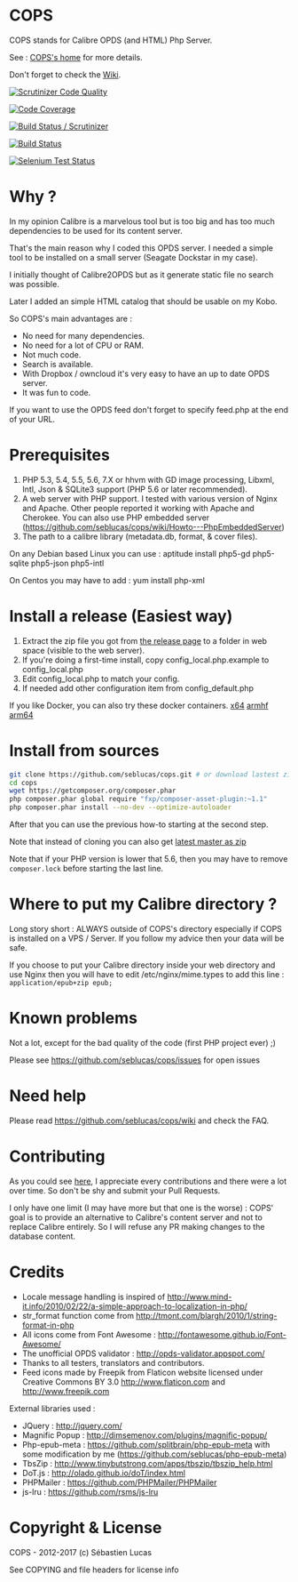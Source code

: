 # COPS

COPS stands for Calibre OPDS (and HTML) Php Server.

See : [COPS's home](http://blog.slucas.fr/en/oss/calibre-opds-php-server) for more details.

Don't forget to check the [Wiki](https://github.com/seblucas/cops/wiki).

[![Scrutinizer Code Quality](https://scrutinizer-ci.com/g/seblucas/cops/badges/quality-score.png?b=master)](https://scrutinizer-ci.com/g/seblucas/cops/?branch=master)

[![Code Coverage](https://scrutinizer-ci.com/g/seblucas/cops/badges/coverage.png?b=master)](https://scrutinizer-ci.com/g/seblucas/cops/?branch=master)

[![Build Status / Scrutinizer](https://scrutinizer-ci.com/g/seblucas/cops/badges/build.png?b=master)](https://scrutinizer-ci.com/g/seblucas/cops/build-status/master)

[![Build Status](https://travis-ci.org/seblucas/cops.svg?branch=master)](https://travis-ci.org/seblucas/cops)

[![Selenium Test Status](https://saucelabs.com/browser-matrix/seblucas.svg)](https://saucelabs.com/u/seblucas)

# Why ?

In my opinion Calibre is a marvelous tool but is too big and has too much
dependencies to be used for its content server.

That's the main reason why I coded this OPDS server. I needed a simple
tool to be installed on a small server (Seagate Dockstar in my case).

I initially thought of Calibre2OPDS but as it generate static file no
search was possible.

Later I added an simple HTML catalog that should be usable on my Kobo.

So COPS's main advantages are :
 * No need for many dependencies.
 * No need for a lot of CPU or RAM.
 * Not much code.
 * Search is available.
 * With Dropbox / owncloud it's very easy to have an up to date OPDS server.
 * It was fun to code.

If you want to use the OPDS feed don't forget to specify feed.php at the end of your URL.

# Prerequisites

1. 	PHP 5.3, 5.4, 5.5, 5.6, 7.X or hhvm with GD image processing, Libxml, Intl, Json & SQLite3 support (PHP 5.6 or later recommended).
2. 	A web server with PHP support. I tested with various version of Nginx and Apache.
    Other people reported it working with Apache and Cherokee. You can also use PHP embedded server (https://github.com/seblucas/cops/wiki/Howto---PhpEmbeddedServer)
3.  The path to a calibre library (metadata.db, format, & cover files).

On any Debian based Linux you can use :
 aptitude install php5-gd php5-sqlite php5-json php5-intl

On Centos you may have to add :
 yum install php-xml

# Install a release (Easiest way)

1.  Extract the zip file you got from [the release page](https://github.com/seblucas/cops/releases) to a folder in web space (visible to the web server).
2.  If you're doing a first-time install, copy config_local.php.example to config_local.php
3.  Edit config_local.php to match your config.
4.  If needed add other configuration item from config_default.php

If you like Docker, you can also try these docker containers.
[x64](https://hub.docker.com/r/linuxserver/cops/)
[armhf](https://hub.docker.com/r/lsioarmhf/cops)
[arm64](https://hub.docker.com/r/lsioarmhf/cops-aarch64/)

# Install from sources

```bash
git clone https://github.com/seblucas/cops.git # or download lastest zip see below
cd cops
wget https://getcomposer.org/composer.phar
php composer.phar global require "fxp/composer-asset-plugin:~1.1"
php composer.phar install --no-dev --optimize-autoloader
```

After that you can use the previous how-to starting at the second step.

Note that instead of cloning you can also get [latest master as zip](https://github.com/seblucas/cops/archive/master.zip)

Note that if your PHP version is lower that 5.6, then you may have to remove `composer.lock` before starting the last line.

# Where to put my Calibre directory ?

Long story short : ALWAYS outside of COPS's directory especially if COPS is installed on a VPS / Server. If you follow my advice then your data will be safe.

If you choose to put your Calibre directory inside your web directory and use Nginx then you will have to edit /etc/nginx/mime.types to add this line :
`application/epub+zip epub;`

# Known problems

Not a lot, except for the bad quality of the code (first PHP project ever) ;)

Please see https://github.com/seblucas/cops/issues for open issues

# Need help

Please read https://github.com/seblucas/cops/wiki and check the FAQ.

# Contributing

As you could see [here](https://github.com/seblucas/cops/graphs/contributors), I appreciate every contributions and there were a lot over time. So don't be shy and submit your Pull Requests.

I only have one limit (I may have more but that one is the worse) : COPS' goal is to provide an alternative to Calibre's content server and not to replace Calibre entirely. So I will refuse any PR making changes to the database content.

# Credits

 * Locale message handling is inspired of http://www.mind-it.info/2010/02/22/a-simple-approach-to-localization-in-php/
 * str_format function come from http://tmont.com/blargh/2010/1/string-format-in-php
 * All icons come from Font Awesome : http://fontawesome.github.io/Font-Awesome/
 * The unofficial OPDS validator : http://opds-validator.appspot.com/
 * Thanks to all testers, translators and contributors.
 * Feed icons made by Freepik from Flaticon website licensed under Creative Commons BY 3.0 http://www.flaticon.com and http://www.freepik.com

External libraries used :
 * JQuery : http://jquery.com/
 * Magnific Popup : http://dimsemenov.com/plugins/magnific-popup/
 * Php-epub-meta : https://github.com/splitbrain/php-epub-meta with some modification by me (https://github.com/seblucas/php-epub-meta)
 * TbsZip : http://www.tinybutstrong.com/apps/tbszip/tbszip_help.html
 * DoT.js : http://olado.github.io/doT/index.html
 * PHPMailer : https://github.com/PHPMailer/PHPMailer
 * js-lru : https://github.com/rsms/js-lru

# Copyright & License

COPS - 2012-2017 (c) Sébastien Lucas

See COPYING and file headers for license info

